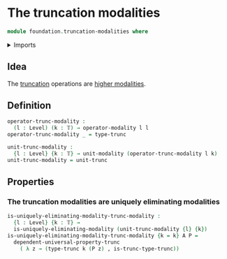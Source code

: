 # The truncation modalities

```agda
module foundation.truncation-modalities where
```

<details><summary>Imports</summary>

```agda
open import foundation.truncations

open import foundation-core.dependent-pair-types
open import foundation-core.truncation-levels
open import foundation-core.universe-levels

open import orthogonal-factorization-systems.modal-operators
open import orthogonal-factorization-systems.uniquely-eliminating-modalities
```

</details>

## Idea

The [truncation](foundation.truncations.md) operations are
[higher modalities](orthogonal-factorization-systems.higher-modalities.md).

## Definition

```agda
operator-trunc-modality :
  (l : Level) (k : 𝕋) → operator-modality l l
operator-trunc-modality _ = type-trunc

unit-trunc-modality :
  {l : Level} {k : 𝕋} → unit-modality (operator-trunc-modality l k)
unit-trunc-modality = unit-trunc
```

## Properties

### The truncation modalities are uniquely eliminating modalities

```agda
is-uniquely-eliminating-modality-trunc-modality :
  {l : Level} {k : 𝕋} →
  is-uniquely-eliminating-modality (unit-trunc-modality {l} {k})
is-uniquely-eliminating-modality-trunc-modality {k = k} A P =
  dependent-universal-property-trunc
    ( λ z → (type-trunc k (P z) , is-trunc-type-trunc))
```
